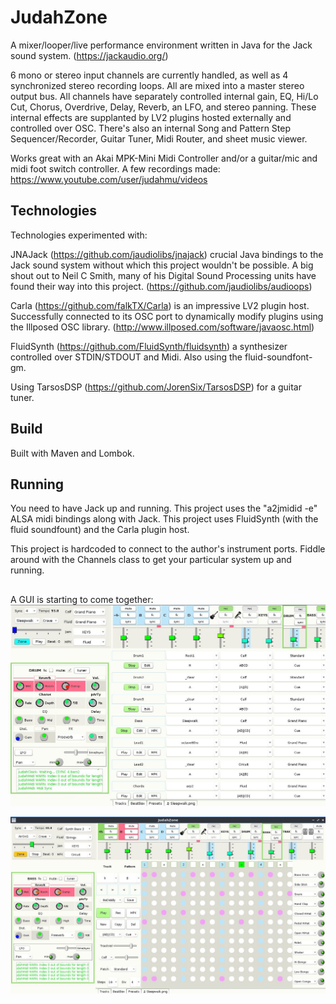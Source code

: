 # JudahZone

A mixer/looper/live performance environment written in Java for the Jack sound system. (https://jackaudio.org/)

6 mono or stereo input channels are currently handled, as well as 4 synchronized stereo recording loops. All are mixed into a master stereo output bus.  All channels have separately controlled internal gain, EQ, Hi/Lo Cut, Chorus, Overdrive, Delay, Reverb, an LFO, and stereo panning. These internal effects are supplanted by LV2 plugins hosted externally and controlled over OSC. There's also an internal Song and Pattern Step Sequencer/Recorder, Guitar Tuner, Midi Router, and sheet music viewer. 

Works great with an Akai MPK-Mini Midi Controller and/or a guitar/mic and midi foot switch controller.
A few recordings made: https://www.youtube.com/user/judahmu/videos

## Technologies

Technologies experimented with:

JNAJack (https://github.com/jaudiolibs/jnajack) crucial Java bindings to the Jack sound system without which this project wouldn't be possible. 
A big shout out to Neil C Smith, many of his Digital Sound Processing units have found their way into this project. (https://github.com/jaudiolibs/audioops)

Carla (https://github.com/falkTX/Carla) is an impressive LV2 plugin host.  Successfully connected to its OSC port to dynamically modify plugins using the Illposed OSC library. (http://www.illposed.com/software/javaosc.html)

FluidSynth (https://github.com/FluidSynth/fluidsynth) a synthesizer controlled over STDIN/STDOUT and Midi.  Also using the fluid-soundfont-gm.

Using TarsosDSP (https://github.com/JorenSix/TarsosDSP) for a guitar tuner.

## Build
Built with Maven and Lombok. 

## Running
You need to have Jack up and running.  This project uses the "a2jmidid -e" ALSA midi bindings along with Jack.  This project uses FluidSynth (with the fluid soundfount) and the Carla plugin host.  

This project is hardcoded to connect to the author's instrument ports.  Fiddle around with the Channels class to get your particular system up and running. 

##   

A GUI is starting to come together:
![JudahZone logo](/resources/JudahZone.png)

![JudahZone logo2](/resources/JudahZone2.png)
 
